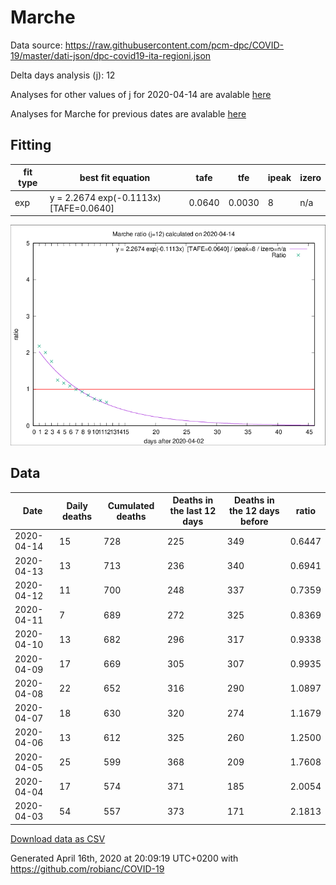 # Marche

Data source: https://raw.githubusercontent.com/pcm-dpc/COVID-19/master/dati-json/dpc-covid19-ita-regioni.json

Delta days analysis (j): 12

Analyses for other values of j for 2020-04-14 are avalable [here](../2020-04-14/README.md)

Analyses for Marche for previous dates are avalable [here](../README.md)

## Fitting 
|fit type|best fit equation|tafe|tfe|ipeak|izero|
|-------|-----|--------|------|---|---|
|exp|y = 2.2674 exp(-0.1113x)  [TAFE=0.0640]|0.0640|0.0030|8|n/a|

![Plot](COVID-19_marche_j12_2020-04-14.png)

## Data
|Date|Daily deaths|Cumulated deaths|Deaths in the last 12 days|Deaths in the 12 days before|ratio|
|----|----------|-----------|-------|--------------------|-----|
|2020-04-14|15|728|225|349|0.6447|
|2020-04-13|13|713|236|340|0.6941|
|2020-04-12|11|700|248|337|0.7359|
|2020-04-11|7|689|272|325|0.8369|
|2020-04-10|13|682|296|317|0.9338|
|2020-04-09|17|669|305|307|0.9935|
|2020-04-08|22|652|316|290|1.0897|
|2020-04-07|18|630|320|274|1.1679|
|2020-04-06|13|612|325|260|1.2500|
|2020-04-05|25|599|368|209|1.7608|
|2020-04-04|17|574|371|185|2.0054|
|2020-04-03|54|557|373|171|2.1813|

[Download data as CSV](COVID-19_marche_j12_2020-04-14.csv)

Generated April 16th, 2020 at 20:09:19 UTC+0200 with https://github.com/robianc/COVID-19
